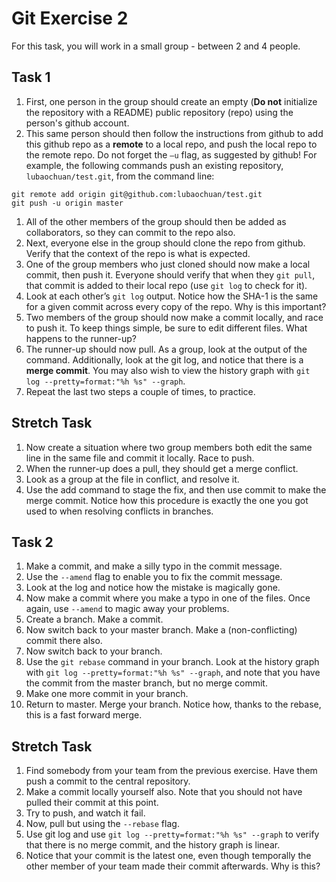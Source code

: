 # Git Exercise 2
For this task, you will work in a small group - between 2 and 4 people.
## Task 1
1. First, one person in the group should create an empty (**Do not** initialize the repository with a README) public repository (repo) using the person's github account.
1. This same person should then follow the instructions from github to add this github repo as a **remote** to a local repo, and push the local repo to the remote repo. Do not forget the `–u` flag, as suggested by github!
For example, the following commands push an existing repository, `lubaochuan/test.git`, from the command line:
```
git remote add origin git@github.com:lubaochuan/test.git
git push -u origin master
```
1. All of the other members of the group should then be added as collaborators, so they can commit to the repo also.
1. Next, everyone else in the group should clone the repo from github. Verify that the context of the repo is what is expected.
1. One of the group members who just cloned should now make a local commit, then push it. Everyone should verify that when they `git pull`, that commit is added to their local repo (use `git log` to check for it).
1. Look at each other’s `git log` output. Notice how the SHA-1 is the same for a given commit across every copy of the repo. Why is this important?
1. Two members of the group should now make a commit locally, and race to push it. To keep things simple, be sure to edit different files. What happens to the runner-up?
1. The runner-up should now pull. As a group, look at the output of the command.
Additionally, look at the git log, and notice that there is a **merge commit**. You may also wish to view the history graph with `git log --pretty=format:"%h %s" --graph`.
1. Repeat the last two steps a couple of times, to practice.

## Stretch Task
1. Now create a situation where two group members both edit the same line in the same file and commit it locally. Race to push.
1. When the runner-up does a pull, they should get a merge conflict.
1. Look as a group at the file in conflict, and resolve it.
1. Use the add command to stage the fix, and then use commit to make the merge commit.
Notice how this procedure is exactly the one you got used to when resolving conflicts in branches.

## Task 2
1. Make a commit, and make a silly typo in the commit message.
1. Use the `--amend` flag to enable you to fix the commit message.
1. Look at the log and notice how the mistake is magically gone.
1. Now make a commit where you make a typo in one of the files. Once again, use `--amend` to magic away your problems.
1. Create a branch. Make a commit.
1. Now switch back to your master branch. Make a (non-conflicting) commit there also.
1. Now switch back to your branch.
1. Use the `git rebase` command in your branch. Look at the history graph with `git log --pretty=format:"%h %s" --graph`, and note that you have
the commit from the master branch, but no merge commit.
1. Make one more commit in your branch.
1. Return to master. Merge your branch. Notice how, thanks to the rebase, this is a fast forward merge.

## Stretch Task
1. Find somebody from your team from the previous exercise. Have them push a commit to the central repository.
1. Make a commit locally yourself also. Note that you should not have pulled their commit at this point.
1. Try to push, and watch it fail.
1. Now, pull but using the `--rebase` flag.
1. Use git log and use `git log --pretty=format:"%h %s" --graph` to verify that there is no merge commit, and the history graph is linear.
1. Notice that your commit is the latest one, even though temporally the other member of your team made their commit afterwards. Why is this?

